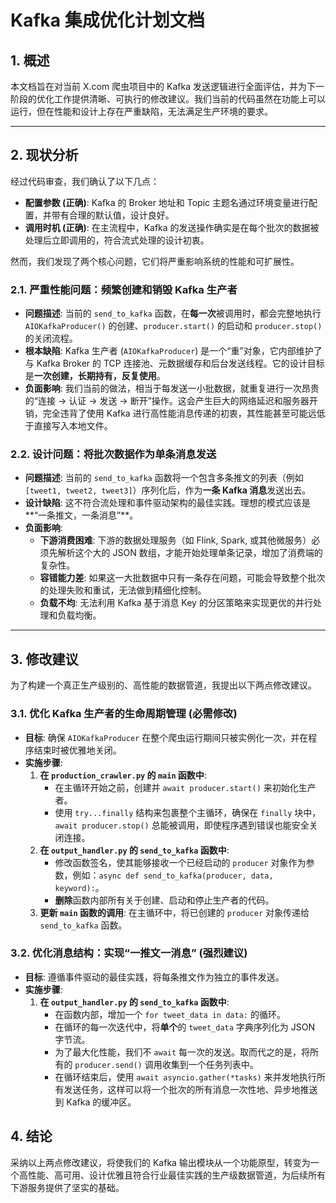 # Kafka 集成优化计划文档

## 1. 概述

本文档旨在对当前 X.com 爬虫项目中的 Kafka 发送逻辑进行全面评估，并为下一阶段的优化工作提供清晰、可执行的修改建议。我们当前的代码虽然在功能上可以运行，但在性能和设计上存在严重缺陷，无法满足生产环境的要求。

---

## 2. 现状分析

经过代码审查，我们确认了以下几点：

*   **配置参数 (正确)**: Kafka 的 Broker 地址和 Topic 主题名通过环境变量进行配置，并带有合理的默认值，设计良好。
*   **调用时机 (正确)**: 在主流程中，Kafka 的发送操作确实是在每个批次的数据被处理后立即调用的，符合流式处理的设计初衷。

然而，我们发现了两个核心问题，它们将严重影响系统的性能和可扩展性。

### 2.1. 严重性能问题：频繁创建和销毁 Kafka 生产者

*   **问题描述**: 当前的 `send_to_kafka` 函数，在**每一次**被调用时，都会完整地执行 `AIOKafkaProducer()` 的创建、`producer.start()` 的启动和 `producer.stop()` 的关闭流程。
*   **根本缺陷**: Kafka 生产者 (`AIOKafkaProducer`) 是一个“重”对象，它内部维护了与 Kafka Broker 的 TCP 连接池、元数据缓存和后台发送线程。它的设计目标是**一次创建，长期持有，反复使用**。
*   **负面影响**: 我们当前的做法，相当于每发送一小批数据，就重复进行一次昂贵的“连接 -> 认证 -> 发送 -> 断开”操作。这会产生巨大的网络延迟和服务器开销，完全违背了使用 Kafka 进行高性能消息传递的初衷，其性能甚至可能远低于直接写入本地文件。

### 2.2. 设计问题：将批次数据作为单条消息发送

*   **问题描述**: 当前的 `send_to_kafka` 函数将一个包含多条推文的列表（例如 `[tweet1, tweet2, tweet3]`）序列化后，作为**一条 Kafka 消息**发送出去。
*   **设计缺陷**: 这不符合流处理和事件驱动架构的最佳实践。理想的模式应该是**“一条推文，一条消息”**。
*   **负面影响**:
    *   **下游消费困难**: 下游的数据处理服务（如 Flink, Spark, 或其他微服务）必须先解析这个大的 JSON 数组，才能开始处理单条记录，增加了消费端的复杂性。
    *   **容错能力差**: 如果这一大批数据中只有一条存在问题，可能会导致整个批次的处理失败和重试，无法做到精细化控制。
    *   **负载不均**: 无法利用 Kafka 基于消息 Key 的分区策略来实现更优的并行处理和负载均衡。

---

## 3. 修改建议

为了构建一个真正生产级别的、高性能的数据管道，我提出以下两点修改建议。

### 3.1. 优化 Kafka 生产者的生命周期管理 (必需修改)

*   **目标**: 确保 `AIOKafkaProducer` 在整个爬虫运行期间只被实例化一次，并在程序结束时被优雅地关闭。
*   **实施步骤**:
    1.  **在 `production_crawler.py` 的 `main` 函数中**:
        *   在主循环开始之前，创建并 `await producer.start()` 来初始化生产者。
        *   使用 `try...finally` 结构来包裹整个主循环，确保在 `finally` 块中，`await producer.stop()` 总能被调用，即使程序遇到错误也能安全关闭连接。
    2.  **在 `output_handler.py` 的 `send_to_kafka` 函数中**:
        *   修改函数签名，使其能够接收一个已经启动的 `producer` 对象作为参数，例如：`async def send_to_kafka(producer, data, keyword):`。
        *   **删除**函数内部所有关于创建、启动和停止生产者的代码。
    3.  **更新 `main` 函数的调用**: 在主循环中，将已创建的 `producer` 对象传递给 `send_to_kafka` 函数。

### 3.2. 优化消息结构：实现“一推文一消息” (强烈建议)

*   **目标**: 遵循事件驱动的最佳实践，将每条推文作为独立的事件发送。
*   **实施步骤**:
    1.  **在 `output_handler.py` 的 `send_to_kafka` 函数中**:
        *   在函数内部，增加一个 `for tweet_data in data:` 的循环。
        *   在循环的每一次迭代中，将**单个**的 `tweet_data` 字典序列化为 JSON 字节流。
        *   为了最大化性能，我们不 `await` 每一次的发送。取而代之的是，将所有的 `producer.send()` 调用收集到一个任务列表中。
        *   在循环结束后，使用 `await asyncio.gather(*tasks)` 来并发地执行所有发送任务，这样可以将一个批次的所有消息一次性地、异步地推送到 Kafka 的缓冲区。

## 4. 结论

采纳以上两点修改建议，将使我们的 Kafka 输出模块从一个功能原型，转变为一个高性能、高可用、设计优雅且符合行业最佳实践的生产级数据管道，为后续所有下游服务提供了坚实的基础。
